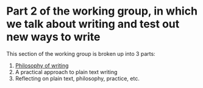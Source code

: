 # Part 2 of the working group, in which we talk about writing and test out new ways to write

This section of the working group is broken up into 3 parts:

1. [Philosophy of writing](/activity1.md)
2. A practical approach to plain text writing
3. Reflecting on plain text, philosophy, practice, etc.
